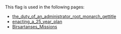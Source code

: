 This flag is used in the following pages:
 - [the_duty_of_an_administrator_root_monarch_gettitle](../events/the_duty_of_an_administrator_root_monarch_gettitle.md)
 - [enacting_a_25_year_plan](../events/enacting_a_25_year_plan.md)
 - [Birsartanses_Missions](../missions/Birsartanses_Missions.md)
